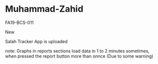 # Muhammad-Zahid
FA19-BCS-011


New   

Salah Tracker App is uploaded

note: Graphs in reports sections load data in 1 to 2 minutes sometimes, when pressed the report button more than onnce (Due to some warning)
